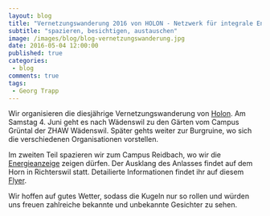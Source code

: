 ```yaml
---
layout: blog
title: "Vernetzungswanderung 2016 von HOLON - Netzwerk für integrale Entwicklung, organisiert und durchgeführt von uns"
subtitle: "spazieren, besichtigen, austauschen"
image: /images/blog/blog-vernetzungswanderung.jpg
date: 2016-05-04 12:00:00
published: true
categories:
 - blog
comments: true
tags:
 - Georg Trapp
---
```

Wir organisieren die diesjährige Vernetzungswanderung von [Holon][holon]. Am Samstag 4. Juni geht es nach Wädenswil zu den
Gärten vom Campus Grüntal der ZHAW Wädenswil. Später gehts weiter zur Burgruine, wo sich die verschiedenen Organisationen vorstellen.

Im zweiten Teil spazieren wir zum Campus Reidbach, wo wir die [Energieanzeige][ez] zeigen dürfen. 
Der Ausklang des Anlasses findet auf dem Horn in Richterswil statt. Detailierte Informationen findet ihr auf diesem [Flyer][flyervernetzungswanderung]. 

Wir hoffen auf gutes Wetter, sodass die Kugeln nur so rollen und würden uns freuen zahlreiche bekannte und unbekannte Gesichter zu sehen.

[holon]: http://www.holon-net.net/
[flyervernetzungswanderung]: /assets/files/flyer-vernetzungswanderung-2016.pdf
[ez]: /angebote/energie/energieanzeigen/
